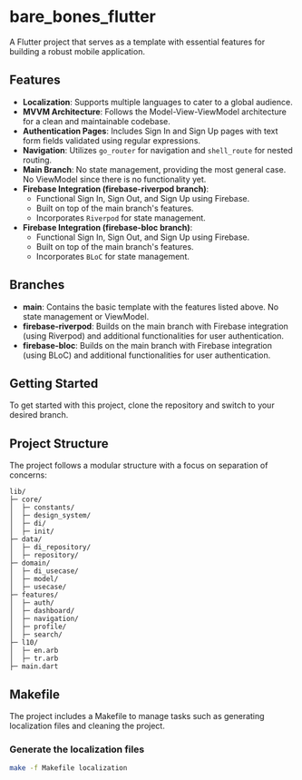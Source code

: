 # bare_bones_flutter

A Flutter project that serves as a template with essential features for building a robust mobile application.

## Features

- **Localization**: Supports multiple languages to cater to a global audience.
- **MVVM Architecture**: Follows the Model-View-ViewModel architecture for a clean and maintainable codebase.
- **Authentication Pages**: Includes Sign In and Sign Up pages with text form fields validated using regular expressions.
- **Navigation**: Utilizes `go_router` for navigation and `shell_route` for nested routing.
- **Main Branch**: No state management, providing the most general case. No ViewModel since there is no functionality yet.
- **Firebase Integration (firebase-riverpod branch)**:
  - Functional Sign In, Sign Out, and Sign Up using Firebase.
  - Built on top of the main branch's features.
  - Incorporates `Riverpod` for state management.
- **Firebase Integration (firebase-bloc branch)**:
  - Functional Sign In, Sign Out, and Sign Up using Firebase.
  - Built on top of the main branch's features.
  - Incorporates `BLoC` for state management.

## Branches

- **main**: Contains the basic template with the features listed above. No state management or ViewModel.
- **firebase-riverpod**: Builds on the main branch with Firebase integration (using Riverpod) and additional functionalities for user authentication.
- **firebase-bloc**: Builds on the main branch with Firebase integration (using BLoC) and additional functionalities for user authentication.

## Getting Started

To get started with this project, clone the repository and switch to your desired branch.

## Project Structure

The project follows a modular structure with a focus on separation of concerns:

    lib/
    ├─ core/
    │  ├─ constants/
    │  ├─ design_system/
    │  ├─ di/
    │  ├─ init/
    ├─ data/
    │  ├─ di_repository/
    │  ├─ repository/
    ├─ domain/
    │  ├─ di_usecase/
    │  ├─ model/
    │  ├─ usecase/
    ├─ features/
    │  ├─ auth/
    │  ├─ dashboard/
    │  ├─ navigation/
    │  ├─ profile/
    │  ├─ search/
    ├─ l10/
    │  ├─ en.arb
    │  ├─ tr.arb
    ├─ main.dart


## Makefile

The project includes a Makefile to manage tasks such as generating localization files and cleaning the project.

### Generate the localization files

```sh
make -f Makefile localization
```

